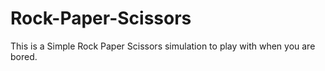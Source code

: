 # Rock-Paper-Scissors
This is a Simple Rock Paper Scissors simulation to play with when you are bored.
